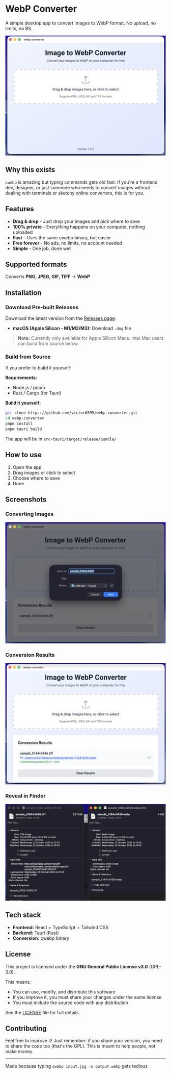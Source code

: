# WebP Converter

A simple desktop app to convert images to WebP format. No upload, no limits, no BS.

![App Interface](docs/app-interface.png)

## Why this exists

`cwebp` is amazing but typing commands gets old fast. If you're a frontend dev, designer, or just someone who needs to convert images without dealing with terminals or sketchy online converters, this is for you.

## Features

- **Drag & drop** - Just drop your images and pick where to save
- **100% private** - Everything happens on your computer, nothing uploaded
- **Fast** - Uses the same cwebp binary, but easier
- **Free forever** - No ads, no limits, no account needed
- **Simple** - One job, done well

## Supported formats

Converts **PNG, JPEG, GIF, TIFF** → **WebP**

## Installation

### Download Pre-built Releases

Download the latest version from the [Releases page](https://github.com/victor0899/webp-converter/releases/latest):

- **macOS (Apple Silicon - M1/M2/M3):** Download `.dmg` file

> **Note:** Currently only available for Apple Silicon Macs. Intel Mac users can build from source below.

### Build from Source

If you prefer to build it yourself:

**Requirements:**
- Node.js / pnpm
- Rust / Cargo (for Tauri)

**Build it yourself:**
```bash
git clone https://github.com/victor0899/webp-converter.git
cd webp-converter
pnpm install
pnpm tauri build
```

The app will be in `src-tauri/target/release/bundle/`

## How to use

1. Open the app
2. Drag images or click to select
3. Choose where to save
4. Done

## Screenshots

### Converting Images
![Converting](docs/converting.png)

### Conversion Results
![Results](docs/results.png)

### Reveal in Finder
![Reveal in Finder](docs/reveal-in-finder.png)

## Tech stack

- **Frontend:** React + TypeScript + Tailwind CSS
- **Backend:** Tauri (Rust)
- **Conversion:** cwebp binary

## License

This project is licensed under the **GNU General Public License v3.0** (GPL-3.0).

This means:
- You can use, modify, and distribute this software
- If you improve it, you must share your changes under the same license
- You must include the source code with any distribution

See the [LICENSE](LICENSE) file for full details.

## Contributing

Feel free to improve it! Just remember: if you share your version, you need to share the code too (that's the GPL). This is meant to help people, not make money.

---

Made because typing `cwebp input.jpg -o output.webp` gets tedious
